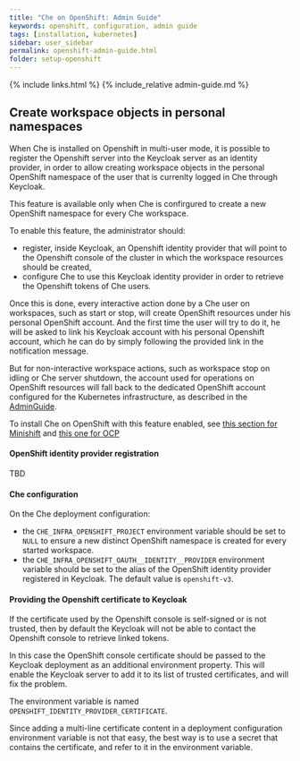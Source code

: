 ```yaml
---
title: "Che on OpenShift: Admin Guide"
keywords: openshift, configuration, admin guide
tags: [installation, kubernetes]
sidebar: user_sidebar
permalink: openshift-admin-guide.html
folder: setup-openshift
---
```


{% include links.html %}
{% include_relative admin-guide.md %}

## Create workspace objects in personal namespaces

When Che is installed on Openshift in multi-user mode, it is possible to register the Openshift server into the Keycloak server as an identity provider,
in order to allow creating workspace objects in the personal OpenShift namespace of the user that is currenlty logged in Che through Keycloak.

This feature is available only when Che is confirgured to create a new OpenShift namespace for every Che workspace.

To enable this feature, the administrator should:
- register, inside Keycloak, an Openshift identity provider that will point to the Openshift console of the cluster in which the workspace resources should be created,
- configure Che to use this Keycloak identity provider in order to retrieve the Openshift tokens of Che users.

Once this is done, every interactive action done by a Che user on workspaces, such as start or stop, will create OpenShift resources under his personal OpenShift account.
And the first time the user will try to do it, he will be asked to link his Keycloak account with his personal Openshift account,
which he can do by simply following the provided link in the notification message.

But for non-interactive workspace actions, such as workspace stop on idling or Che server shutdown, the account used for operations on OpenShift resources will 
fall back to the dedicated OpenShift account configured for the Kubernetes infrastructure, as described in the [AdminGuide](admin-guide#who-creates-workspace-objects).

To install Che on OpenShift with this feature enabled, see [this section for Minishift](openshift-multi-user#creating-workspace-resources-in-personal-openshift-accounts-on-minishift)
and [this one for OCP](openshift-multi-user#creating-workspace-resources-in-personal-openshift-accounts)

#### OpenShift identity provider registration

TBD

#### Che configuration

On the Che deployment configuration:
- the `CHE_INFRA_OPENSHIFT_PROJECT` environment variable should be set to `NULL` to ensure a new distinct OpenShift namespace is created for every started workspace.
- the `CHE_INFRA_OPENSHIFT_OAUTH__IDENTITY__PROVIDER` environment variable should be set to the alias of the OpenShift identity provider
registered in Keycloak. The default value is `openshift-v3`.

#### Providing the Openshift certificate to Keycloak

If the certificate used by the Openshift console is self-signed or is not trusted, then by default the Keycloak will not be able to
contact the Openshift console to retrieve linked tokens.

In this case the OpenShift console certificate should be passed to the Keycloak deployment as an additional environment property.
This will enable the Keycloak server to add it to its list of trusted certificates, and will fix the problem.

The environment variable is named `OPENSHIFT_IDENTITY_PROVIDER_CERTIFICATE`.

Since adding a multi-line certificate content in a deployment configuration environment variable is not that easy, the best way is to use a secret that contains the certificate,
and refer to it in the environment variable.

